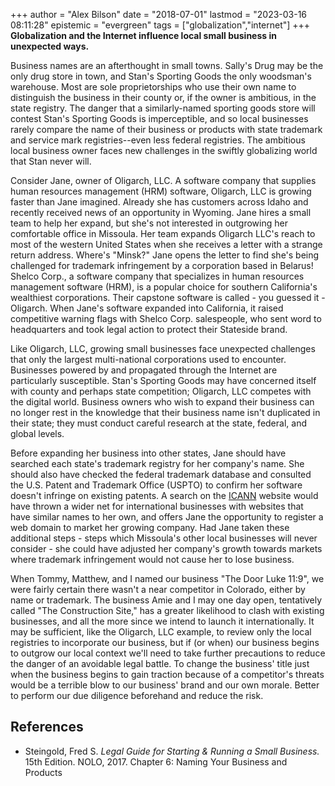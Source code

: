 +++
author = "Alex Bilson"
date = "2018-07-01"
lastmod = "2023-03-16 08:11:28"
epistemic = "evergreen"
tags = ["globalization","internet"]
+++
**Globalization and the Internet influence local small business in unexpected ways.**

Business names are an afterthought in small towns. Sally's Drug may be the only drug store in town, and Stan's Sporting Goods the only woodsman's warehouse. Most are sole proprietorships who use their own name to distinguish the business in their county or, if the owner is ambitious, in the state registry. The danger that a similarly-named sporting goods store will contest Stan's Sporting Goods is imperceptible, and so local businesses rarely compare the name of their business or products with state trademark and service mark registries--even less federal registries. The ambitious local business owner faces new challenges in the swiftly globalizing world that Stan never will.

Consider Jane, owner of Oligarch, LLC. A software company that supplies human resources management (HRM) software, Oligarch, LLC is growing faster than Jane imagined. Already she has customers across Idaho and recently received news of an opportunity in Wyoming. Jane hires a small team to help her expand, but she's not interested in outgrowing her comfortable office in Missoula. Her team expands Oligarch LLC's reach to most of the western United States when she receives a letter with a strange return address. Where's "Minsk?" Jane opens the letter to find she's being challenged for trademark infringement by a corporation based in Belarus! Shelco Corp., a software company that specializes in human resources management software (HRM), is a popular choice for southern California's wealthiest corporations. Their capstone software is called - you guessed it - Oligarch. When Jane's software expanded into California, it raised competitive warning flags with Shelco Corp. salespeople, who sent word to headquarters and took legal action to protect their Stateside brand.

Like Oligarch, LLC, growing small businesses face unexpected challenges that only the largest multi-national corporations used to encounter. Businesses powered by and propagated through the Internet are particularly susceptible. Stan's Sporting Goods may have concerned itself with county and perhaps state competition; Oligarch, LLC competes with the digital world. Business owners who wish to expand their business can no longer rest in the knowledge that their business name isn't duplicated in their state; they must conduct careful research at the state, federal, and global levels.

Before expanding her business into other states, Jane should have searched each state's trademark registry for her company's name. She should also have checked the federal trademark database and consulted the U.S. Patent and Trademark Office (USPTO) to confirm her software doesn't infringe on existing patents. A search on the [ICANN](https://whois.icann.org/en) website would have thrown a wider net for international businesses with websites that have similar names to her own, and offers Jane the opportunity to register a web domain to market her growing company. Had Jane taken these additional steps - steps which Missoula's other local businesses will never consider - she could have adjusted her company's growth towards markets where trademark infringement would not cause her to lose business.

When Tommy, Matthew, and I named our business "The Door Luke 11:9", we were fairly certain there wasn't a near competitor in Colorado, either by name or trademark. The business Amie and I may one day open, tentatively called "The Construction Site," has a greater likelihood to clash with existing businesses, and all the more since we intend to launch it internationally. It may be sufficient, like the Oligarch, LLC example, to review only the local registries to incorporate our business, but if (or when) our business begins to outgrow our local context we'll need to take further precautions to reduce the danger of an avoidable legal battle. To change the business' title just when the business begins to gain traction because of a competitor's threats would be a terrible blow to our business' brand and our own morale. Better to perform our due diligence beforehand and reduce the risk.

## References

- Steingold, Fred S. _Legal Guide for Starting & Running a Small Business._ 15th Edition. NOLO, 2017. Chapter 6: Naming Your Business and Products
